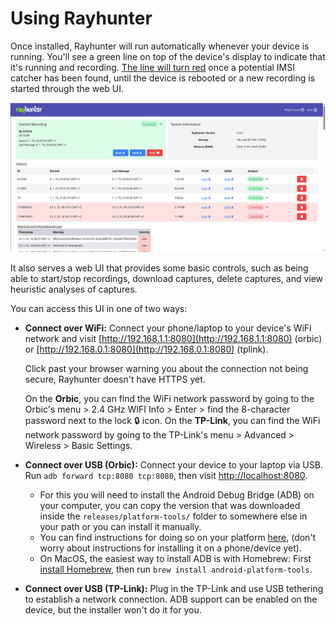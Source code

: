 # Using Rayhunter

Once installed, Rayhunter will run automatically whenever your device is running. You'll see a green line on top of the device's display to indicate that it's running and recording. [The line will turn red](#red) once a potential IMSI catcher has been found, until the device is rebooted or a new recording is started through the web UI.

![Rayhunter_0 3 2](./Rayhunter_0.3.2.png)

It also serves a web UI that provides some basic controls, such as being able to start/stop recordings, download captures, delete captures, and view heuristic analyses of captures.

You can access this UI in one of two ways:

* **Connect over WiFi:** Connect your phone/laptop to your device's WiFi
  network and visit [http://192.168.1.1:8080](http://192.168.1.1:8080) (orbic)
  or [http://192.168.0.1:8080](http://192.168.0.1:8080) (tplink).

  Click past your browser warning you about the connection not being secure, Rayhunter doesn't have HTTPS yet.

  On the **Orbic**, you can find the WiFi network password by going to the Orbic's menu > 2.4 GHz WIFI Info > Enter > find the 8-character password next to the lock 🔒 icon.
  On the **TP-Link**, you can find the WiFi network password by going to the TP-Link's menu > Advanced > Wireless > Basic Settings.

* **Connect over USB (Orbic):** Connect your device to your laptop via USB. Run `adb forward tcp:8080 tcp:8080`, then visit [http://localhost:8080](http://localhost:8080).
    * For this you will need to install the Android Debug Bridge (ADB) on your computer, you can copy the version that was downloaded inside the `releases/platform-tools/` folder to somewhere else in your path or you can install it manually.
    * You can find instructions for doing so on your platform [here](https://www.xda-developers.com/install-adb-windows-macos-linux/#how-to-set-up-adb-on-your-computer), (don't worry about instructions for installing it on a phone/device yet).
    * On MacOS, the easiest way to install ADB is with Homebrew: First [install Homebrew](https://brew.sh/), then run `brew install android-platform-tools`.

* **Connect over USB (TP-Link):** Plug in the TP-Link and use USB tethering to establish a network connection. ADB support can be enabled on the device, but the installer won't do it for you.

